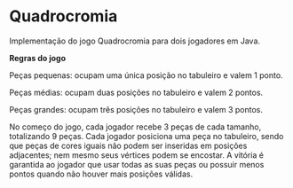 # Quadrocromia
Implementação do jogo Quadrocromia para dois jogadores em Java.


**Regras do jogo**

Peças pequenas: ocupam uma única posição no tabuleiro e valem 1 ponto.

Peças médias: ocupam duas posições no tabuleiro e valem 2 pontos.

Peças grandes: ocupam três posições no tabuleiro e valem 3 pontos.

No começo do jogo, cada jogador recebe 3 peças de cada tamanho, totalizando 9 peças. Cada jogador posiciona uma peça no tabuleiro, sendo que peças de cores iguais não podem ser inseridas em posições adjacentes; nem mesmo seus vértices podem se encostar. A vitória é garantida ao jogador que usar todas as suas peças ou possuir menos pontos quando não houver mais posições válidas.
